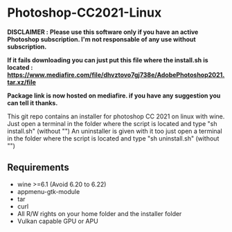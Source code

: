 # Photoshop-CC2021-Linux

**DISCLAIMER :**
**Please use this software only if you have an active Photoshop subscription. I'm not responsable of any use without subscription.**

**If it fails downloading you can just put this file where the install.sh is located : https://www.mediafire.com/file/dhvztovo7gj738e/AdobePhotoshop2021.tar.xz/file**

**Package link is now hosted on mediafire. if you have any suggestion you can tell it thanks.**

This git repo contains an installer for photoshop CC 2021 on linux with wine.
Just open a terminal in the folder where the script is located and type "sh install.sh" (without "")
An uninstaller is given with it too just open a terminal in the folder where the script is located and type "sh uninstall.sh"  (without "")

## Requirements
- wine >=6.1 (Avoid 6.20 to 6.22)
- appmenu-gtk-module
- tar
- curl
- All R/W rights on your home folder and the installer folder
- Vulkan capable GPU or APU
